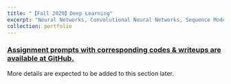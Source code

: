 ```yaml
---
title: "【Fall 2020】Deep Learning"
excerpt: "Neural Networks, Convolutional Neural Networks, Sequence Models and more. <br/><img src='/images/deep_learning_ai.png'>"
collection: portfolio
---
```


### [Assignment prompts with corresponding codes & writeups are available at GitHub.](https://github.com/chkao831/FA20_Deep-Learning_StanfordCS230)

More details are expected to be added to this section later.

